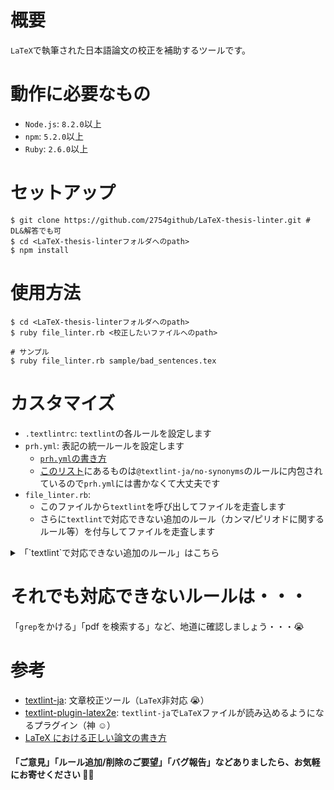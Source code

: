 # 概要

`LaTeX`で執筆された日本語論文の校正を補助するツールです。

# 動作に必要なもの

- `Node.js`: `8.2.0`以上
- `npm`: `5.2.0`以上
- `Ruby`: `2.6.0`以上

# セットアップ

```zsh:ターミナル
$ git clone https://github.com/2754github/LaTeX-thesis-linter.git # DL&解答でも可
$ cd <LaTeX-thesis-linterフォルダへのpath>
$ npm install
```

# 使用方法

```zsh:ターミナル
$ cd <LaTeX-thesis-linterフォルダへのpath>
$ ruby file_linter.rb <校正したいファイルへのpath>

# サンプル
$ ruby file_linter.rb sample/bad_sentences.tex
```

# カスタマイズ

- `.textlintrc`: `textlint`の各ルールを設定します
- `prh.yml`: 表記の統一ルールを設定します
  - [`prh.yml`の書き方](https://github.com/prh/prh/blob/master/misc/prh.yml)
  - [このリスト](https://raw.githubusercontent.com/WorksApplications/SudachiDict/develop/src/main/text/synonyms.txt)にあるものは`@textlint-ja/no-synonyms`のルールに内包されているので`prh.yml`には書かなくて大丈夫です
- `file_linter.rb`:
  - このファイルから`textlint`を呼び出してファイルを走査します
  - さらに`textlint`で対応できない追加のルール（カンマ/ピリオドに関するルール等）を付与してファイルを走査します

<details>
<summary>「`textlint`で対応できない追加のルール」はこちら</summary>

- 全角のスペース/読点/句点/カンマ/ピリオド/丸かっこを使用しない
- 半角のスペース/カンマ/ピリオド/丸かっこ（以下「␣」「,」「.」「(」「)」）を使用する
- 「,」「.」の前に「␣」を挿入しない
- 「,」「.」の後に「␣」を挿入する
- 「)」の前に「␣」を挿入しない
- 「(」の前に「␣」を挿入する
- 「,␣(改行)」「,(改行)」で文が終了している場合に警告する
- 文頭が数式の場合に警告する
- ファイルの最後には改行を挿入する

</details>

# それでも対応できないルールは・・・

「`grep`をかける」「pdf を検索する」など、地道に確認しましょう・・・😭

# 参考

- [textlint-ja](https://github.com/textlint-ja): 文章校正ツール（`LaTeX`非対応 😭）
- [textlint-plugin-latex2e](https://github.com/textlint/textlint-plugin-latex2e): `textlint-ja`で`LaTeX`ファイルが読み込めるようになるプラグイン（神 ☺️）
- [LaTeX における正しい論文の書き方](https://qiita.com/birdwatcher/items/5ec42b35d84d3ee2ffbb)

#### 「ご意見」「ルール追加/削除のご要望」「バグ報告」などありましたら、お気軽にお寄せください 🙇‍♂️
